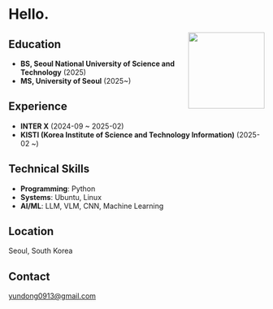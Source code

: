 <h1 align="left">Hello.</h1>

<img align="right" src="https://github.com/user-attachments/assets/f87b5d19-0770-44a4-9803-88360ad813a6" width="150">

## Education
- **BS, Seoul National University of Science and Technology** (2025)
- **MS, University of Seoul** (2025~)

## Experience
- **INTER X** (2024-09 ~ 2025-02)
- **KISTI (Korea Institute of Science and Technology Information)** (2025-02 ~)

## Technical Skills
- **Programming**: Python
- **Systems**: Ubuntu, Linux
- **AI/ML**: LLM, VLM, CNN, Machine Learning

## Location
Seoul, South Korea

## Contact
yundong0913@gmail.com
